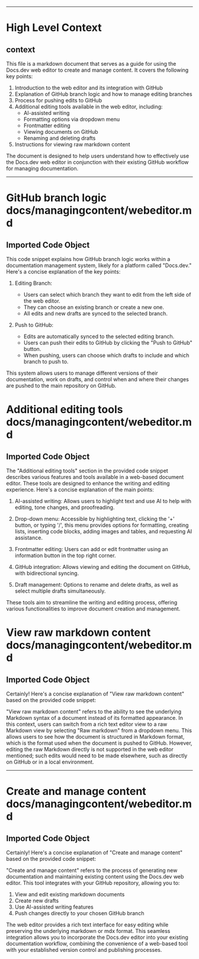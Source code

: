 

  ---
# High Level Context
## context
This file is a markdown document that serves as a guide for using the Docs.dev web editor to create and manage content. It covers the following key points:

1. Introduction to the web editor and its integration with GitHub
2. Explanation of GitHub branch logic and how to manage editing branches
3. Process for pushing edits to GitHub
4. Additional editing tools available in the web editor, including:
   - AI-assisted writing
   - Formatting options via dropdown menu
   - Frontmatter editing
   - Viewing documents on GitHub
   - Renaming and deleting drafts
5. Instructions for viewing raw markdown content

The document is designed to help users understand how to effectively use the Docs.dev web editor in conjunction with their existing GitHub workflow for managing documentation.

---
# GitHub branch logic docs/managingcontent/webeditor.md
## Imported Code Object
This code snippet explains how GitHub branch logic works within a documentation management system, likely for a platform called "Docs.dev." Here's a concise explanation of the key points:

1. Editing Branch:
   - Users can select which branch they want to edit from the left side of the web editor.
   - They can choose an existing branch or create a new one.
   - All edits and new drafts are synced to the selected branch.

2. Push to GitHub:
   - Edits are automatically synced to the selected editing branch.
   - Users can push their edits to GitHub by clicking the "Push to GitHub" button.
   - When pushing, users can choose which drafts to include and which branch to push to.

This system allows users to manage different versions of their documentation, work on drafts, and control when and where their changes are pushed to the main repository on GitHub.

# Additional editing tools docs/managingcontent/webeditor.md
## Imported Code Object
The "Additional editing tools" section in the provided code snippet describes various features and tools available in a web-based document editor. These tools are designed to enhance the writing and editing experience. Here's a concise explanation of the main points:

1. AI-assisted writing: Allows users to highlight text and use AI to help with editing, tone changes, and proofreading.

2. Drop-down menu: Accessible by highlighting text, clicking the '+' button, or typing '/', this menu provides options for formatting, creating lists, inserting code blocks, adding images and tables, and requesting AI assistance.

3. Frontmatter editing: Users can add or edit frontmatter using an information button in the top right corner.

4. GitHub integration: Allows viewing and editing the document on GitHub, with bidirectional syncing.

5. Draft management: Options to rename and delete drafts, as well as select multiple drafts simultaneously.

These tools aim to streamline the writing and editing process, offering various functionalities to improve document creation and management.

# View raw markdown content docs/managingcontent/webeditor.md
## Imported Code Object
Certainly! Here's a concise explanation of "View raw markdown content" based on the provided code snippet:

"View raw markdown content" refers to the ability to see the underlying Markdown syntax of a document instead of its formatted appearance. In this context, users can switch from a rich text editor view to a raw Markdown view by selecting "Raw markdown" from a dropdown menu. This allows users to see how the document is structured in Markdown format, which is the format used when the document is pushed to GitHub. However, editing the raw Markdown directly is not supported in the web editor mentioned; such edits would need to be made elsewhere, such as directly on GitHub or in a local environment.

  
---
# Create and manage content docs/managingcontent/webeditor.md
## Imported Code Object
Certainly! Here's a concise explanation of "Create and manage content" based on the provided code snippet:

"Create and manage content" refers to the process of generating new documentation and maintaining existing content using the Docs.dev web editor. This tool integrates with your GitHub repository, allowing you to:

1. View and edit existing markdown documents
2. Create new drafts
3. Use AI-assisted writing features
4. Push changes directly to your chosen GitHub branch

The web editor provides a rich text interface for easy editing while preserving the underlying markdown or mdx format. This seamless integration allows you to incorporate the Docs.dev editor into your existing documentation workflow, combining the convenience of a web-based tool with your established version control and publishing processes.

  